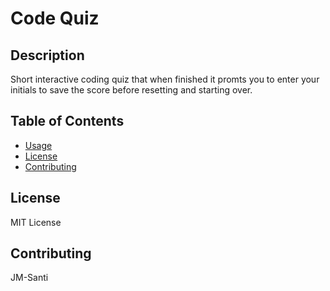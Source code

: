 # Code Quiz
 
 ## Description
Short interactive coding quiz that when finished it promts you  to enter your initials to save the score before resetting and starting over.


 ## Table of Contents 
 

 - [Usage](#usage)
 - [License](#license)
 - [Contributing](#contributing)


 ## License
 MIT License

  ## Contributing
 JM-Santi
